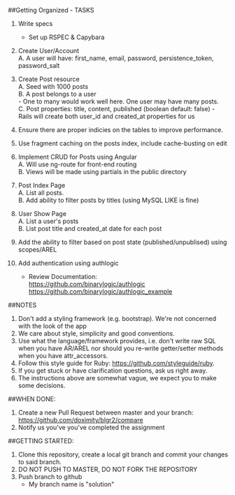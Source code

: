 ##Getting Organized - TASKS 
1. Write specs
	- Set up RSPEC & Capybara  

2. Create User/Account  
	A. A user will have: first_name, email, password, persistence_token, password_salt

3. Create Post resource  
	A. Seed with 1000 posts  
	B. A post belongs to a user  
		- One to many would work well here. One user may have many posts.  
	C. Post properties: title, content, published (boolean default: false)
		- Rails will create both user_id and created_at properties for us

4. Ensure there are proper indicies on the tables to improve performance.

5. Use fragment caching on the posts index, include cache-busting on edit

6. Implement CRUD for Posts using Angular  
	A. Will use ng-route for front-end routing  
	B. Views will be made using partials in the public directory   

7. Post Index Page  
	A. List all posts.  
	B. Add ability to filter posts by titles (using MySQL LIKE is fine)  

8. User Show Page  
	A. List a user's posts  
  B. List post title and created_at date for each post  

9. Add the ability to filter based on post state (published/unpublised) using scopes/AREL  

10. Add authentication using authlogic  
	- Review Documentation:  
			https://github.com/binarylogic/authlogic  
			https://github.com/binarylogic/authlogic_example  

##NOTES
1. Don't add a styling framework (e.g. bootstrap). We're not concerned with the look of the app  
2. We care about style, simplicity and good conventions.  
3. Use what the language/framework provides, i.e. don't write raw SQL when you have AR/AREL nor should you re-write getter/setter methods when you have attr_accessors.  
4. Follow this style guide for Ruby: https://github.com/styleguide/ruby.  
5. If you get stuck or have clarification questions, ask us right away.  
6. The instructions above are somewhat vague, we expect you to make some decisions.  

##WHEN DONE: 
1. Create a new Pull Request between master and your branch: https://github.com/doximity/blgr2/compare  
2. Notify us you've you've completed the assignment  

##GETTING STARTED: 
1. Clone this repository, create a local git branch and commit your changes to said branch.
2. DO NOT PUSH TO MASTER, DO NOT FORK THE REPOSITORY
3. Push branch to github
	- My branch name is "solution"